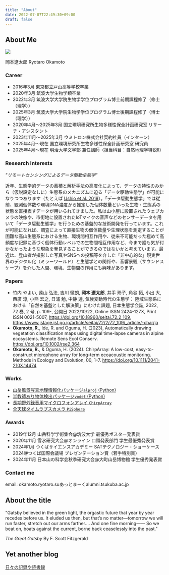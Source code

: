 ```yaml
---
title: "About"
date: 2022-07-07T22:49:30+09:00
draft: false
---
```

## About Me

![](/images/me2.jpg)

岡本遼太郎
Ryotaro Okamoto

### Career
- 2016年3月       東京都立戸山高等学校卒業
- 2020年3月       筑波大学生物学類卒業
- 2022年3月       筑波大学大学院生物学学位プログラム博士前期課程修了（修士（理学））
- 2025年3月       筑波大学大学院生物学学位プログラム博士後期課程修了（博士（理学））
- 2020年4月〜2025年3月 国立環境研究所生物多様性保全計画研究室 リサーチ・アシスタント
- 2023年11月〜2025年3月 ウミトロン株式会社契約社員（インターン）
- 2025年4月〜現在 国立環境研究所生物多様性保全計画研究室 研究員
- 2025年4月〜現在 明治大学文学部 兼任講師（担当科目：自然地理学特説Ⅱ）

### Research Interests
*"リモートセンシングによるデータ駆動生態学"*

近年、生態学的データの蓄積と解析手法の高度化によって、データの特性のみから（仮説設定なしに）生態系のメカニズムに迫る「データ駆動生態学」が可能になりつつあります（たとえば [Ushio et al. 2018](https://www.nature.com/articles/nature25504)）。「データ駆動生態学」では従前、観測個体数や環境DNA濃度から推定した個体数量といった生物・生態系の状態を直接表すデータが用いられてきました。私は山小屋に設置されたウェブカメラの映像や、市街地に設置されたIoTマイクの音声などのセンサーデータを用いて「データ駆動生態学」を行うための基盤的な技術開発を行っています。これが可能になれば、調査によって直接生物の個体数量や生理状態を測定することが困難な高山生態系における生物、環境間相互作用や、従来不可能だった極めて高頻度な記録に基づく個体行動レベルでの生物間相互作用など、今まで誰も気が付かなかったような現象を発見することができるのではないかと考えています。最近は、登山者が撮影した写真やSNSへの投稿等を介した「非中心的な」現実世界のデジタル化（ミラーワールド）と生態学との関係や、音響景観（サウンドスケープ）を介した人間、環境、生物間の作用にも興味があります。

### Papers
- 竹内 やよい, 遠山 弘法, 吉川 徹朗, **岡本 遼太郎**, 井手 玲子, 角谷 拓, 小出 大, 西廣 淳, 小熊 宏之, 日浦 勉, 中静 透, 気候変動時代の生態学： 陸域生態系における「自然を基盤とした解決策」にむけた課題, 日本生態学会誌, 2022, 72 巻, 2 号, p. 109-, 公開日 2022/10/22, Online ISSN 2424-127X, Print ISSN 0021-5007, https://doi.org/10.18960/seitai.72.2_109, https://www.jstage.jst.go.jp/article/seitai/72/2/72_109/_article/-char/ja  
- **Okamoto, R.**, Ide, R. and Oguma, H. (2023), Automatically drawing vegetation classification maps using digital time-lapse cameras in alpine ecosystems. Remote Sens Ecol Conserv. https://doi.org/10.1002/rse2.364  
- **Okamoto, R.**, & Oguma, H. (2024). ChirpArray: A low-cost, easy-to-construct microphone array for long-term ecoacoustic monitoring. Methods in Ecology and Evolution, 00, 1–7. https://doi.org/10.1111/2041-210X.14474   

### Works
- [山岳風景写真地理情報化パッケージ`alproj` (Python)](https://github.com/0kam/alproj)
- [半教師あり物体検出パッケージ`vodet` (Python)](https://github.com/0kam/vodet)
- [長期野外録音用マイクロフォンアレイ `ChirpArray`](https://github.com/0kam/ChirpArray)
- [全天球タイムラプスカメラ `PiSphere`](https://github.com/0kam/PiSphere)

### Awards
- 2019年12月 山岳科学学術集会@筑波大学 最優秀ポスター発表賞
- 2020年11月 雪氷研究大会@オンライン 口頭発表部門 学生最優秀発表賞
- 2024年1月 つくばサイエンスアカデミー SATテクノロジー・ショーケース2024@つくば国際会議場 プレゼンテーション賞（若手特別賞）
- 2024年11月 日本山の科学会秋季研究大会@大町山岳博物館 学生優秀発表賞

### Contact me
email: okamoto.ryotaro.suあっとまーくalumni.tsukuba.ac.jp

## About the title
"Gatsby believed in the green light, the orgastic future that year by year recedes before us. It eluded us then, but that’s no matter—tomorrow we will run faster, stretch out our arms farther…. And one fine morning——
So we beat on, boats against the current, borne back ceaselessly into the past."

*The Great Gatsby*  By F. Scott Fitzgerald

## Yet another blog
[日々の記録や読書録](https://rain-wanderer.netlify.app/)
